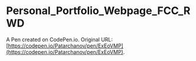 # Personal_Portfolio_Webpage_FCC_RWD

A Pen created on CodePen.io. Original URL: [https://codepen.io/Patarchanov/pen/ExEoVMP](https://codepen.io/Patarchanov/pen/ExEoVMP).

